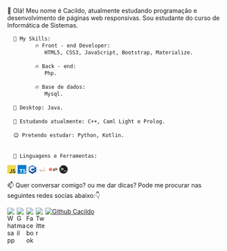 👋 Olá! Meu nome é Cacildo, atualmente estudando programação e desenvolvimento de páginas web responsivas. 
     Sou estudante do curso de Informática de Sistemas.
      
      🎯 My Skills:
             🔥 Front - end Developer:
                HTML5, CSS3, JavaScript, Bootstrap, Materialize.           
             
             🔥 Back - end:
                Php.
                
             🔥 Base de dados:
                Mysql.
                
      🧨 Desktop: Java.
                
      🌱 Estudando atualmente: C++, Caml Light e Prolog.
      
      😉 Pretendo estudar: Python, Kotlin.
      
      
      🚀 Linguagens e Ferramentas:
      
<code><img height="20" src="https://raw.githubusercontent.com/github/explore/80688e429a7d4ef2fca1e82350fe8e3517d3494d/topics/javascript/javascript.png"></code>
<code><img height="20" src="https://raw.githubusercontent.com/github/explore/80688e429a7d4ef2fca1e82350fe8e3517d3494d/topics/typescript/typescript.png"></code>
<code><img height="20" src="https://raw.githubusercontent.com/github/explore/80688e429a7d4ef2fca1e82350fe8e3517d3494d/topics/cpp/cpp.png"></code>
<code><img height="20" src="https://raw.githubusercontent.com/github/explore/80688e429a7d4ef2fca1e82350fe8e3517d3494d/topics/mysql/mysql.png"></code>
<code><img height="20" src="https://raw.githubusercontent.com/github/explore/80688e429a7d4ef2fca1e82350fe8e3517d3494d/topics/git/git.png"></code>
<code><img height="20" src="https://raw.githubusercontent.com/github/explore/80688e429a7d4ef2fca1e82350fe8e3517d3494d/topics/terminal/terminal.png"></code>




  📫  Quer conversar comigo? ou me dar dicas? Pode me procurar nas seguintes redes socias abaixo:👇

<a target="_blank" href="https://api.whatsapp.com/send?phone=849086557">
  <img align="left" alt="Whatsapp" width="22px" src="https://cdn.jsdelivr.net/npm/simple-icons@v3/icons/whatsapp.svg" />
</a>
<a target="_blank" href="mailto:cacildoerasmo@gmail.com">
  <img align="left" alt="Gmail" width="22px" src="https://cdn.jsdelivr.net/npm/simple-icons@v3/icons/gmail.svg" />
</a>
<a target="_blank" href="https://www.facebook.com/cacildomabunda.mabunda">
  <img align="left" alt="Facebook" width="22px" src="https://cdn.jsdelivr.net/npm/simple-icons@v3/icons/facebook.svg" />
</a>
<a target="_blank" href="https://www.facebook.com/cacildomabunda.mabunda">
  <img align="left" alt="Twitter" width="22px" src="https://www.iconfinder.com/icons/104461/twitter_icon" />
</a>

[![Github Cacildo](https://img.shields.io/badge/-Github-000?style=flat-square&logo=Github&logoColor=white&link=link_do_seu_perfil_no_github)](https://github.com/cacildoerasmo) 
                

<!--
**cacildoerasmo/cacildoerasmo** is a ✨ _special_ ✨ repository because its `README.md` (this file) appears on your GitHub profile.


- 🔭 I’m currently working on ...
-  I’m currently learning ...
- 👯 I’m looking to collaborate on ...
- 🤔 I’m looking for help with ...
- 💬 Ask me about ...
- 📫 How to reach me: ...
- 😄 Pronouns: ...
- ⚡ Fun fact: ...
-->
